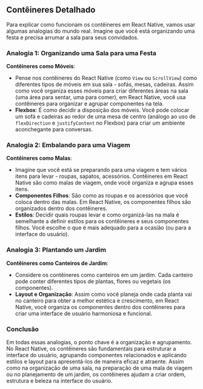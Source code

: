 ## Contêineres Detalhado

Para explicar como funcionam os contêineres em React Native, vamos usar algumas analogias do mundo real. Imagine que você está organizando uma festa e precisa arrumar a sala para seus convidados.

### Analogia 1: Organizando uma Sala para uma Festa

**Contêineres como Móveis**:
- Pense nos contêineres do React Native (como `View` ou `ScrollView`) como diferentes tipos de móveis em sua sala - sofás, mesas, cadeiras. Assim como você organiza esses móveis para criar diferentes áreas na sala (uma área para sentar, uma para comer), em React Native, você usa contêineres para organizar e agrupar componentes na tela.
- **Flexbox**: É como decidir a disposição dos móveis. Você pode colocar um sofá e cadeiras ao redor de uma mesa de centro (análogo ao uso de `flexDirection` e `justifyContent` no Flexbox) para criar um ambiente aconchegante para conversas.

### Analogia 2: Embalando para uma Viagem

**Contêineres como Malas**:
- Imagine que você está se preparando para uma viagem e tem vários itens para levar - roupas, sapatos, acessórios. Contêineres em React Native são como malas de viagem, onde você organiza e agrupa esses itens.
- **Componentes Filhos**: São como as roupas e os acessórios que você coloca dentro das malas. Em React Native, os componentes filhos são organizados dentro dos contêineres.
- **Estilos**: Decidir quais roupas levar e como organizá-las na mala é semelhante a definir estilos para os contêineres e seus componentes filhos. Você escolhe o que é mais adequado para a ocasião (ou para a interface do usuário).

### Analogia 3: Plantando um Jardim

**Contêineres como Canteiros de Jardim**:
- Considere os contêineres como canteiros em um jardim. Cada canteiro pode conter diferentes tipos de plantas, flores ou vegetais (os componentes).
- **Layout e Organização**: Assim como você planeja onde cada planta vai no canteiro para obter a melhor estética e crescimento, em React Native, você organiza os componentes dentro dos contêineres para criar uma interface de usuário harmoniosa e funcional.

### Conclusão

Em todas essas analogias, o ponto chave é a organização e agrupamento. No React Native, os contêineres são fundamentais para estruturar a interface do usuário, agrupando componentes relacionados e aplicando estilos e layout para apresentá-los de maneira eficaz e atraente. Assim como na organização de uma sala, na preparação de uma mala de viagem ou no planejamento de um jardim, os contêineres ajudam a criar ordem, estrutura e beleza na interface do usuário.